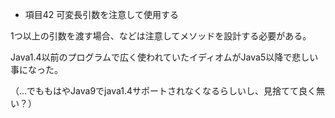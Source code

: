 * 項目42 可変長引数を注意して使用する

1つ以上の引数を渡す場合、などは注意してメソッドを設計する必要がある。

Java1.4以前のプログラムで広く使われていたイディオムがJava5以降で悲しい事になった。

（…でももはやJava9でjava1.4サポートされなくなるらしいし、見捨てて良く無い？）

